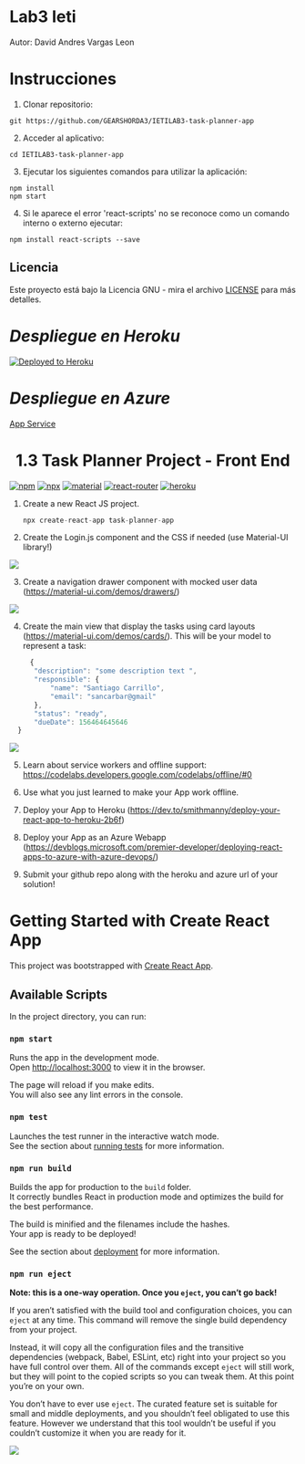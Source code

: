 # Lab3 Ieti

Autor: David Andres Vargas Leon

# Instrucciones 

1. Clonar repositorio:

```
git https://github.com/GEARSHORDA3/IETILAB3-task-planner-app

```

2. Acceder al aplicativo:

```
cd IETILAB3-task-planner-app
```

3. Ejecutar los siguientes comandos para utilizar la aplicación:

```
npm install
npm start
```

4. Si le aparece el error 'react-scripts' no se reconoce como un comando interno o externo ejecutar: 

```
npm install react-scripts --save
```
## Licencia

Este proyecto está bajo la Licencia GNU - mira el archivo [LICENSE](LICENSE) para más detalles.

# _Despliegue en Heroku_ 
[![Deployed to Heroku](https://www.herokucdn.com/deploy/button.png)](https://ietilab3.herokuapp.com/)

# _Despliegue en Azure_
[App Service](https://reactblog2.azurewebsites.net)

<h1 align="center">1.3 Task Planner Project - Front End</h1>

[![npm](https://img.shields.io/badge/npm-v6.13.4-red.svg)](https://www.npmjs.com/)
[![npx](https://img.shields.io/badge/dependencies-npx-orange)](https://www.npmjs.com/package/npx)
[![material](https://img.shields.io/badge/dependencies-material--ui-yellow)](https://material-ui.com/)
[![react-router](https://img.shields.io/badge/dependencies-react--router-blue)](https://reacttraining.com/react-router/)
[![heroku](https://img.shields.io/badge/%E2%86%91_Deploy_to-Heroku-7056bf.svg)](https://www.heroku.com/)


1. Create a new React JS project.

    ```javascript
    npx create-react-app task-planner-app
    ```
2. Create the Login.js component and the CSS if needed (use Material-UI library!)

![](images/login.png)

3. Create a navigation drawer component with mocked user data (https://material-ui.com/demos/drawers/)

![](images/navigation-drawer.png)

4. Create the main view that display the tasks using card layouts (https://material-ui.com/demos/cards/). 
    This will be your model to represent a task:
  ```javascript
       {
    	"description": "some description text ",
    	"responsible": {
    		"name": "Santiago Carrillo",
    		"email": "sancarbar@gmail"
    	},
    	"status": "ready",
    	"dueDate": 156464645646
    }
```


![](images/main.png)

5. Learn about service workers and offline support: https://codelabs.developers.google.com/codelabs/offline/#0

6. Use what you just learned to make your App work offline.

7. Deploy your App to Heroku (https://dev.to/smithmanny/deploy-your-react-app-to-heroku-2b6f)

8. Deploy your App as an Azure Webapp (https://devblogs.microsoft.com/premier-developer/deploying-react-apps-to-azure-with-azure-devops/)

9. Submit your github repo along with the heroku and azure url of your solution!

# Getting Started with Create React App

This project was bootstrapped with [Create React App](https://github.com/facebook/create-react-app).

## Available Scripts

In the project directory, you can run:

### `npm start`

Runs the app in the development mode.\
Open [http://localhost:3000](http://localhost:3000) to view it in the browser.

The page will reload if you make edits.\
You will also see any lint errors in the console.

### `npm test`

Launches the test runner in the interactive watch mode.\
See the section about [running tests](https://facebook.github.io/create-react-app/docs/running-tests) for more information.

### `npm run build`

Builds the app for production to the `build` folder.\
It correctly bundles React in production mode and optimizes the build for the best performance.

The build is minified and the filenames include the hashes.\
Your app is ready to be deployed!

See the section about [deployment](https://facebook.github.io/create-react-app/docs/deployment) for more information.

### `npm run eject`

**Note: this is a one-way operation. Once you `eject`, you can’t go back!**

If you aren’t satisfied with the build tool and configuration choices, you can `eject` at any time. This command will remove the single build dependency from your project.

Instead, it will copy all the configuration files and the transitive dependencies (webpack, Babel, ESLint, etc) right into your project so you have full control over them. All of the commands except `eject` will still work, but they will point to the copied scripts so you can tweak them. At this point you’re on your own.

You don’t have to ever use `eject`. The curated feature set is suitable for small and middle deployments, and you shouldn’t feel obligated to use this feature. However we understand that this tool wouldn’t be useful if you couldn’t customize it when you are ready for it.

![](images/react-material-heroku.png)
